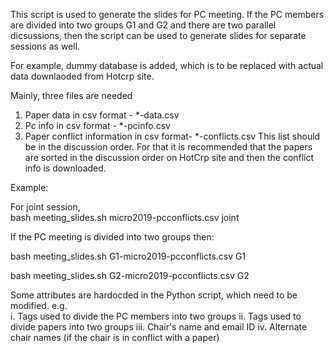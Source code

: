 This script is used to generate the slides for PC meeting.
If the PC members are divided into two groups G1 and G2 and there are two parallel dicsussions, then the script can be used to generate slides for separate sessions as well.

For example, dummy database is added, which is to be replaced with actual data downlaoded from Hotcrp site.

Mainly, three files are needed

1) Paper data in csv format - \*-data.csv
2) Pc info in csv format - \*-pcinfo.csv
3) Paper conflict information in csv format- \*-conflicts.csv This list should be in the discussion order. For that it is recommended that the papers are sorted in the discussion order on HotCrp site and then the conflict info is downloaded.

Example: 

For joint session,  
bash meeting_slides.sh micro2019-pcconflicts.csv joint 

If the PC meeting is divided into two groups then: 

bash meeting_slides.sh G1-micro2019-pcconflicts.csv G1 

bash meeting_slides.sh G2-micro2019-pcconflicts.csv G2 

Some attributes are hardocded in the Python script, which need to be modified. 
e.g.  
i. Tags used to divide the PC members into two groups 
ii. Tags used to divide papers into two groups 
iii. Chair's name and email ID 
iv. Alternate chair names (if the chair is in conflict with a paper) 

